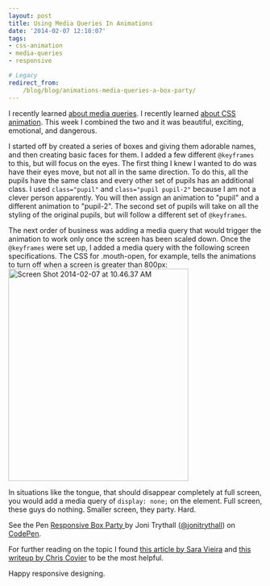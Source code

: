 ```yaml
---
layout: post
title: Using Media Queries In Animations
date: '2014-02-07 12:10:07'
tags:
- css-animation
- media-queries
- responsive

# Legacy
redirect_from:
    /blog/blog/animations-media-queries-a-box-party/
---
```


I recently learned <a href="https://jonibologna.com/2014/01/media-queries-intro/" target="_blank">about media queries</a>. I recently learned <a href="http://jonibologna.com/2014/01/intro-to-basic-css-animation/" target="_blank">about CSS animation</a>. This week I combined the two and it was beautiful, exciting, emotional, and dangerous.

I started off by created a series of boxes and giving them adorable names, and then creating basic faces for them. I added a few different <code>@keyframes</code> to this, but will focus on the eyes. The first thing I knew I wanted to do was have their eyes move, but not all in the same direction. To do this, all the pupils have the same class and every other set of pupils has an additional class. I used <code>class="pupil"</code> and <code>class="pupil pupil-2"</code> because I am not a clever person apparently. You will then assign an animation to "pupil" and a different animation to "pupil-2". The second set of pupils will take on all the styling of the original pupils, but will follow a different set of <code>@keyframes</code>.

The next order of business was adding a media query that would trigger the animation to work only once the screen has been scaled down. Once the <code>@keyframes</code> were set up, I added a media query with the following screen specifications. The CSS for .mouth-open, for example, tells the animations to turn off when a screen is greater than 800px: <a href="https://jonibologna.com/wp-content/uploads/2014/02/Screen-Shot-2014-02-07-at-10.46.37-AM.png"><img class="aligncenter size-full wp-image-883" alt="Screen Shot 2014-02-07 at 10.46.37 AM" src="https://jonibologna.com/wp-content/uploads/2014/02/Screen-Shot-2014-02-07-at-10.46.37-AM.png" width="357" height="421" /></a>

In situations like the tongue, that should disappear completely at full screen, you would add a media query of <code>display: none;</code> on the element. Full screen, these guys do nothing. Smaller screen, they party. Hard.

<p data-height="268" data-theme-id="4899" data-slug-hash="CbemF" data-default-tab="result" class='codepen'>See the Pen <a href='http://codepen.io/jonitrythall/pen/CbemF'>Responsive Box Party </a> by Joni Trythall  (<a href='http://codepen.io/jonitrythall'>@jonitrythall</a>) on <a href='http://codepen.io'>CodePen</a>.</p>
<script async src="//codepen.io/assets/embed/ei.js"></script>

For further reading on the topic I found <a href="http://www.webdesignerdepot.com/2013/06/how-to-animate-media-queries/" target="_blank">this article by Sara Vieira</a> and <a href="http://css-tricks.com/animated-media-queries/" target="_blank">this writeup by Chris Coyier</a> to be the most helpful.

Happy responsive designing.
